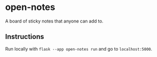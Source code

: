 # open-notes
A board of sticky notes that anyone can add to.

## Instructions
Run locally with `flask --app open-notes run` and go to `localhost:5000`.